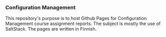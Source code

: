 ### Configuration Management

This repository's purpose is to host Github Pages for Configuration Management course assignment reports. The subject is mostly the use of SaltStack.
The pages are written in Finnish.